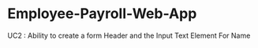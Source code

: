 # Employee-Payroll-Web-App

UC2 : Ability to create a form Header and the Input Text Element For Name
